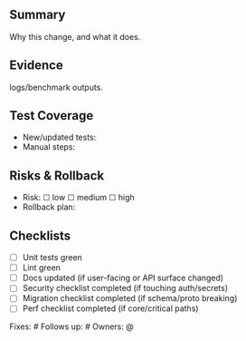 ## Summary

Why this change, and what it does.

## Evidence

logs/benchmark outputs.

## Test Coverage

- New/updated tests:
- Manual steps:

## Risks & Rollback

- Risk: ☐ low ☐ medium ☐ high
- Rollback plan:

## Checklists

- [ ] Unit tests green
- [ ] Lint green
- [ ] Docs updated (if user-facing or API surface changed)
- [ ] Security checklist completed (if touching auth/secrets)
- [ ] Migration checklist completed (if schema/proto breaking)
- [ ] Perf checklist completed (if core/critical paths)

Fixes: #
Follows up: #
Owners: @
